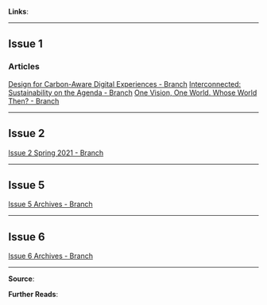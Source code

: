 **Links**:

___

## Issue 1

### Articles
[Design for Carbon-Aware Digital Experiences - Branch](https://branch.climateaction.tech/issues/issue-1/design-for-carbon-aware-digital-experiences/)
[Interconnected: Sustainability on the Agenda - Branch](https://branch.climateaction.tech/issues/issue-1/interconnected-sustainability-on-the-agenda/)
[One Vision, One World. Whose World Then? - Branch](https://branch.climateaction.tech/issues/issue-1/one-vision-one-world-whose-world-then/)

___

## Issue 2

[Issue 2 Spring 2021 - Branch](https://branch.climateaction.tech/issues/issue-2/)

___

## Issue 5

[Issue 5 Archives - Branch](https://branch.climateaction.tech/issues/issue-5/)

____
## Issue 6
[Issue 6 Archives - Branch](https://branch.climateaction.tech/issues/issue-6/)

___

**Source**:

**Further Reads**: 




